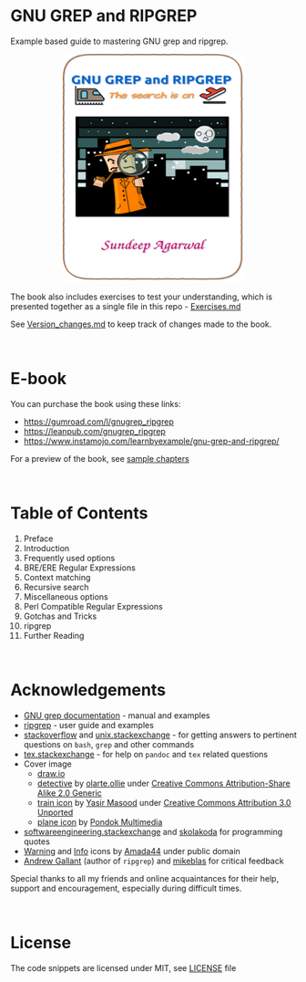 # GNU GREP and RIPGREP

Example based guide to mastering GNU grep and ripgrep.

<p align="center">
    <img src="./images/grep.png" width="320px" height="400px" />
</p>

The book also includes exercises to test your understanding, which is presented together as a single file in this repo - [Exercises.md](./exercises/Exercises.md)

See [Version_changes.md](./Version_changes.md) to keep track of changes made to the book.

<br>

# E-book

You can purchase the book using these links:

* https://gumroad.com/l/gnugrep_ripgrep
* https://leanpub.com/gnugrep_ripgrep
* https://www.instamojo.com/learnbyexample/gnu-grep-and-ripgrep/

For a preview of the book, see [sample chapters](https://github.com/learnbyexample/learn_gnugrep_ripgrep/blob/master/sample_chapters/grep_sample_v1p2.pdf)

<br>

# Table of Contents

1) Preface
2) Introduction
3) Frequently used options
4) BRE/ERE Regular Expressions
5) Context matching
6) Recursive search
7) Miscellaneous options
8) Perl Compatible Regular Expressions
9) Gotchas and Tricks
10) ripgrep
11) Further Reading

<br>

# Acknowledgements

* [GNU grep documentation](https://www.gnu.org/software/grep/manual/grep.html) - manual and examples
* [ripgrep](https://github.com/BurntSushi/ripgrep) - user guide and examples
* [stackoverflow](https://stackoverflow.com/) and [unix.stackexchange](https://unix.stackexchange.com/) - for getting answers to pertinent questions on `bash`, `grep` and other commands
* [tex.stackexchange](https://tex.stackexchange.com/) - for help on `pandoc` and `tex` related questions
* Cover image
    * [draw.io](https://about.draw.io/)
    * [detective](https://www.flickr.com/photos/32068925@N08/3028314931) by [olarte.ollie](https://www.flickr.com/photos/ollieolarte/) under [Creative Commons Attribution-Share Alike 2.0 Generic](https://creativecommons.org/licenses/by-sa/2.0/)
    * [train icon](https://www.iconfinder.com/icons/4213874/metro_train_transport_transportation_travelling_vehicle_icon) by [Yasir Masood](https://www.iconfinder.com/Muhammad_Auns) under [Creative Commons Attribution 3.0 Unported](https://creativecommons.org/licenses/by/3.0/)
    * [plane icon](https://www.iconfinder.com/icons/3671993/airplane_filled_fly_plane_sky_travel_icon) by [Pondok Multimedia](https://www.iconfinder.com/Ontimedia)
* [softwareengineering.stackexchange](https://softwareengineering.stackexchange.com/questions/39/whats-your-favourite-quote-about-programming) and [skolakoda](https://skolakoda.org/programming-quotes) for programming quotes
* [Warning](https://commons.wikimedia.org/wiki/File:Warning_icon.svg) and [Info](https://commons.wikimedia.org/wiki/File:Info_icon_002.svg) icons by [Amada44](https://commons.wikimedia.org/wiki/User:Amada44) under public domain
* [Andrew Gallant](https://blog.burntsushi.net/about/) (author of `ripgrep`) and [mikeblas](https://old.reddit.com/user/mikeblas) for critical feedback

Special thanks to all my friends and online acquaintances for their help, support and encouragement, especially during difficult times.

<br>

# License

The code snippets are licensed under MIT, see [LICENSE](./LICENSE) file
